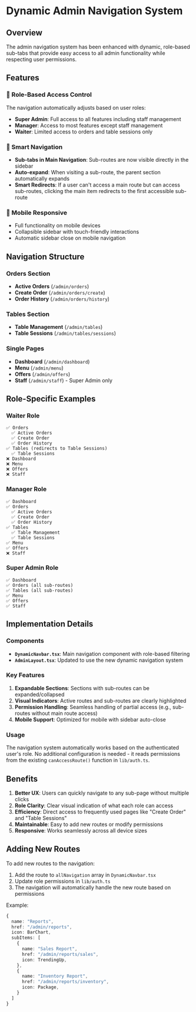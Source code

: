 # Dynamic Admin Navigation System

## Overview

The admin navigation system has been enhanced with dynamic, role-based sub-tabs that provide easy access to all admin functionality while respecting user permissions.

## Features

### 🔐 Role-Based Access Control

The navigation automatically adjusts based on user roles:

- **Super Admin**: Full access to all features including staff management
- **Manager**: Access to most features except staff management
- **Waiter**: Limited access to orders and table sessions only

### 🎯 Smart Navigation

- **Sub-tabs in Main Navigation**: Sub-routes are now visible directly in the sidebar
- **Auto-expand**: When visiting a sub-route, the parent section automatically expands
- **Smart Redirects**: If a user can't access a main route but can access sub-routes, clicking the main item redirects to the first accessible sub-route

### 📱 Mobile Responsive

- Full functionality on mobile devices
- Collapsible sidebar with touch-friendly interactions
- Automatic sidebar close on mobile navigation

## Navigation Structure

### Orders Section

- **Active Orders** (`/admin/orders`)
- **Create Order** (`/admin/orders/create`)
- **Order History** (`/admin/orders/history`)

### Tables Section

- **Table Management** (`/admin/tables`)
- **Table Sessions** (`/admin/tables/sessions`)

### Single Pages

- **Dashboard** (`/admin/dashboard`)
- **Menu** (`/admin/menu`)
- **Offers** (`/admin/offers`)
- **Staff** (`/admin/staff`) - Super Admin only

## Role-Specific Examples

### Waiter Role

```
✅ Orders
  ✅ Active Orders
  ✅ Create Order
  ✅ Order History
✅ Tables (redirects to Table Sessions)
  ✅ Table Sessions
❌ Dashboard
❌ Menu
❌ Offers
❌ Staff
```

### Manager Role

```
✅ Dashboard
✅ Orders
  ✅ Active Orders
  ✅ Create Order
  ✅ Order History
✅ Tables
  ✅ Table Management
  ✅ Table Sessions
✅ Menu
✅ Offers
❌ Staff
```

### Super Admin Role

```
✅ Dashboard
✅ Orders (all sub-routes)
✅ Tables (all sub-routes)
✅ Menu
✅ Offers
✅ Staff
```

## Implementation Details

### Components

- **`DynamicNavbar.tsx`**: Main navigation component with role-based filtering
- **`AdminLayout.tsx`**: Updated to use the new dynamic navigation system

### Key Features

1. **Expandable Sections**: Sections with sub-routes can be expanded/collapsed
2. **Visual Indicators**: Active routes and sub-routes are clearly highlighted
3. **Permission Handling**: Seamless handling of partial access (e.g., sub-routes without main route access)
4. **Mobile Support**: Optimized for mobile with sidebar auto-close

### Usage

The navigation system automatically works based on the authenticated user's role. No additional configuration is needed - it reads permissions from the existing `canAccessRoute()` function in `lib/auth.ts`.

## Benefits

1. **Better UX**: Users can quickly navigate to any sub-page without multiple clicks
2. **Role Clarity**: Clear visual indication of what each role can access
3. **Efficiency**: Direct access to frequently used pages like "Create Order" and "Table Sessions"
4. **Maintainable**: Easy to add new routes or modify permissions
5. **Responsive**: Works seamlessly across all device sizes

## Adding New Routes

To add new routes to the navigation:

1. Add the route to `allNavigation` array in `DynamicNavbar.tsx`
2. Update role permissions in `lib/auth.ts`
3. The navigation will automatically handle the new route based on permissions

Example:

```typescript
{
  name: "Reports",
  href: "/admin/reports",
  icon: BarChart,
  subItems: [
    {
      name: "Sales Report",
      href: "/admin/reports/sales",
      icon: TrendingUp,
    },
    {
      name: "Inventory Report",
      href: "/admin/reports/inventory",
      icon: Package,
    }
  ]
}
```
